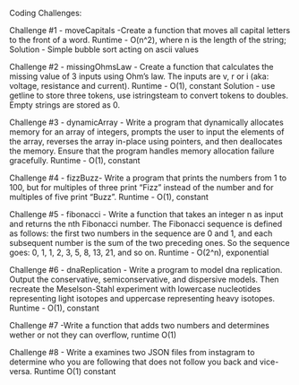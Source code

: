 Coding Challenges:

Challenge #1 - moveCapitals -Create a function that moves all capital letters to the front of a word.
Runtime - O(n^2), where n is the length of the string;
Solution - Simple bubble sort acting on ascii values

Challenge #2 - missingOhmsLaw - Create a function that calculates the missing value of 3 
inputs using Ohm’s law. The inputs are v, r or i (aka: voltage, resistance and current).
Runtime - O(1), constant
Solution - use getline to store three tokens, use istringsteam to convert tokens to doubles.
Empty strings are stored as 0.

Challenge #3 - dynamicArray - Write a program that dynamically allocates 
memory for an array of integers, prompts the user to input the 
elements of the array, reverses the array in-place using pointers, 
and then deallocates the memory. Ensure that the program handles 
memory allocation failure gracefully.
Runtime - O(1), constant

Challenge #4 - fizzBuzz- Write a program that prints the numbers from 1 to 100, 
but for multiples of three print “Fizz” instead of the number 
and for multiples of five print “Buzz”. 
Runtime - O(1), constant

Challenge #5 - fibonacci - Write a function that takes an integer n 
as input and returns the nth Fibonacci number. The 
Fibonacci sequence is defined as follows: the first 
two numbers in the sequence are 0 and 1, and each 
subsequent number is the sum of the two preceding ones.
So the sequence goes: 0, 1, 1, 2, 3, 5, 8, 13, 21, and so on.
Runtime - O(2^n), exponential

Challenge #6 - dnaReplication - Write a program to model dna replication. Output the conservative, 
semiconservative, and dispersive models. Then recreate the Meselson-Stahl experiment
with lowercase nucleotides representing light isotopes and uppercase representing heavy isotopes.
Runtime - O(1), constant

Challenge #7 -Write a function that adds two numbers and determines wether or not they can overflow, 
runtime O(1)

Challenge #8 - Write a examines two JSON files from instagram to determine who you are following 
that does not follow you back and vice-versa.
Runtime O(1) constant
